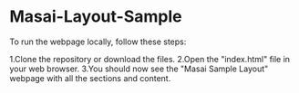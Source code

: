 # Masai-Layout-Sample

To run the webpage locally, follow these steps:

1.Clone the repository or download the files.
2.Open the "index.html" file in your web browser.
3.You should now see the "Masai Sample Layout" webpage with all the sections and content.